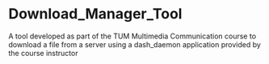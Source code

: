 # Download_Manager_Tool
 A tool developed as part of the TUM Multimedia Communication course to download a file from a server using a dash_daemon application provided by the course instructor
